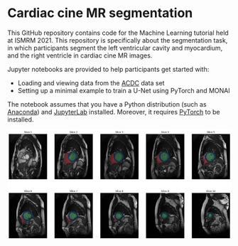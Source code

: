 # Cardiac cine MR segmentation
This GitHub repository contains code for the Machine Learning tutorial held at ISMRM 2021. This repository is specifically about the segmentation task, in which participants segment the left ventricular cavity and myocardium, and the right ventricle in cardiac cine MR images. 

Jupyter notebooks are provided to help participants get started with:
* Loading and viewing data from the [ACDC](https://www.creatis.insa-lyon.fr/Challenge/acdc/) data set
* Setting up a minimal example to train a U-Net using PyTorch and MONAI

The notebook assumes that you have a Python distribution (such as [Anaconda](https://www.anaconda.com/products/individual)) and [JupyterLab](https://jupyter.org/) installed. Moreover, it requires [PyTorch](https://pytorch.org/) to be installed. 

<img src="CineMR.png" alt="Cine MR image" width="1000">
